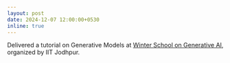 ```yaml
---
layout: post
date: 2024-12-07 12:00:00+0530
inline: true
---
```


Delivered a tutorial on Generative Models at [Winter School on Generative AI](https://cse.iitj.ac.in/index.php/component/sppagebuilder/?view=page&id=303), organized by IIT Jodhpur. 